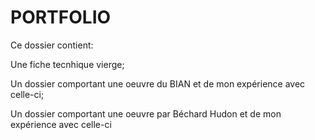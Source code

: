 # PORTFOLIO

Ce dossier contient: 

Une fiche tecnhique vierge;

Un dossier comportant une oeuvre du BIAN et de mon expérience avec celle-ci;

Un dossier comportant une oeuvre par Béchard Hudon et de mon expérience avec celle-ci

